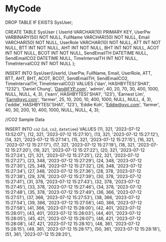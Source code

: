 # MyCode
DROP TABLE IF EXISTS SysUser;

CREATE TABLE SysUser
(
   UserId    VARCHAR(10) PRIMARY KEY,
   UserPw    VARBINARY(50) NOT NULL,
   FullName  VARCHAR(50) NOT NULL,
   Email     VARCHAR(50) NOT NULL,
   UserRole  VARCHAR(10) NOT NULL,
   ATT      INT NOT NULL,
   BTT      INT NOT NULL,
   AHT      INT NOT NULL,
   BHT      INT NOT NULL,
   ACOT     INT NOT NULL,
   BCOT     INT NOT NULL,
   SendEmailTH DATETIME NULL,
   SendEmailCO2 DATETIME NULL,
   TimeIntervalTH INT NOT NULL,
   TimeIntervalCO2 INT NOT NULL
);

INSERT INTO SysUser(UserId, UserPw, FullName, Email, UserRole, ATT, BTT, AHT, BHT, ACOT, BCOT, SendEmailTH, SendEmailCO2, TimeIntervalTH, TimeIntervalCO2) VALUES
('dan', HASHBYTES('SHA1', '1232'), 'Daniel Chung', 'Dan@FYP.com', 'admin', 40, 20, 70, 30, 400, 1000, NULL, NULL, 4, 3),
('earn', HASHBYTES('SHA1', '123'), 'Earnest Lim', 'Earn@xyc.com', 'farmer', 25, 10, 200, 10, 400, 1000, NULL, NULL, 4, 3),
('eddie', HASHBYTES('SHA1', '123'), 'Eddie Koh', 'Eddie@xyc.com', 'farmer', 40, 30, 200, 10, 400, 1000, NULL, NULL, 4, 3);


//CO2 Sample Data

INSERT INTO `co2` (`id`, `co2`, `datetime`) VALUES
(11, 321, '2023-07-12 13:52:07'),
(12, 321, '2023-07-12 15:27:10'),
(13, 321, '2023-07-12 15:27:12'),
(14, 321, '2023-07-12 15:27:14'),
(15, 321, '2023-07-12 15:27:15'),
(16, 321, '2023-07-12 15:27:17'),
(17, 321, '2023-07-12 15:27:19'),
(18, 321, '2023-07-12 15:27:20'),
(19, 321, '2023-07-12 15:27:22'),
(20, 321, '2023-07-12 15:27:24'),
(21, 321, '2023-07-12 15:27:25'),
(22, 321, '2023-07-12 15:27:27'),
(23, 348, '2023-07-12 15:27:29'),
(24, 348, '2023-07-12 15:27:30'),
(25, 348, '2023-07-12 15:27:32'),
(26, 348, '2023-07-12 15:27:34'),
(27, 348, '2023-07-12 15:27:36'),
(28, 378, '2023-07-12 15:27:38'),
(29, 378, '2023-07-12 15:27:39'),
(30, 378, '2023-07-12 15:27:41'),
(31, 378, '2023-07-12 15:27:43'),
(32, 378, '2023-07-12 15:27:45'),
(33, 378, '2023-07-12 15:27:46'),
(34, 378, '2023-07-12 15:27:48'),
(35, 378, '2023-07-12 15:27:49'),
(36, 366, '2023-07-12 15:27:51'),
(37, 366, '2023-07-12 15:27:53'),
(38, 366, '2023-07-12 15:27:54'),
(39, 366, '2023-07-12 15:27:56'),
(40, 366, '2023-07-12 15:27:58'),
(41, 366, '2023-07-12 15:28:00'),
(42, 401, '2023-07-12 15:28:01'),
(43, 401, '2023-07-12 15:28:03'),
(44, 401, '2023-07-12 15:28:05'),
(45, 421, '2023-07-12 15:28:07'),
(46, 421, '2023-07-12 15:28:08'),
(47, 421, '2023-07-12 15:28:10'),
(48, 361, '2023-07-12 15:28:15'),
(49, 361, '2023-07-12 15:28:17'),
(50, 361, '2023-07-12 15:28:18'),
(51, 361, '2023-07-12 15:28:20'),
